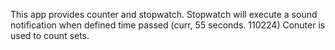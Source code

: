 This app provides counter and stopwatch.
Stopwatch will execute a sound notification when defined time passed (curr, 55 seconds. 110224)
Conuter is used to count sets.
